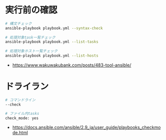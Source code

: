 # 実行前の確認
```sh
# 構文チェック
ansible-playbook playbook.yml --syntax-check
 
# 処理対象task一覧チェック
ansible-playbook playbook.yml --list-tasks
 
# 処理対象ホスト一覧チェック
ansible-playbook playbook.yml --list-hosts
```
- https://www.wakuwakubank.com/posts/483-tool-ansible/

# ドライラン
```sh
# コマンドライン
--check

# ファイル内tasks
check_mode: yes
```
- https://docs.ansible.com/ansible/2.9_ja/user_guide/playbooks_checkmode.html


